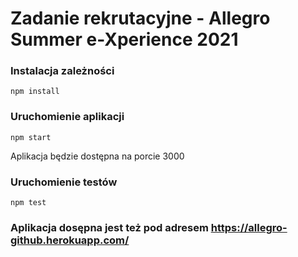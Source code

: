 # Zadanie rekrutacyjne - Allegro Summer e-Xperience 2021

### Instalacja zależności
`npm install`

### Uruchomienie aplikacji
`npm start`

Aplikacja będzie dostępna na porcie 3000


### Uruchomienie testów
`npm test`

### Aplikacja dosępna jest też pod adresem https://allegro-github.herokuapp.com/
